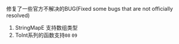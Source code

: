 修复了一些官方不解决的BUG(Fixed some bugs that are not officially resolved)
1. StringMapE 支持数组类型
2. ToInt系列的函数支持`08` `09`